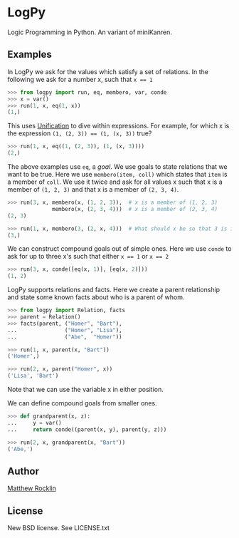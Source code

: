 LogPy
=====

Logic Programming in Python.  An variant of miniKanren.

Examples
--------

In LogPy we ask for the values which satisfy a set of relations.  In the
following we ask for a number x, such that `x == 1`
~~~~~~~~~~~Python
>>> from logpy import run, eq, membero, var, conde
>>> x = var()
>>> run(1, x, eq(1, x))
(1,)
~~~~~~~~~~~

This uses
[Unification](http://en.wikipedia.org/wiki/Unification_%28computer_science%29) to
dive within expressions.  For example, for which x is the expression 
`(1, (2, 3)) == (1, (x, 3))` true?

~~~~~~~~~~~Python
>>> run(1, x, eq((1, (2, 3)), (1, (x, 3))))
(2,)
~~~~~~~~~~~

The above examples use `eq`, a *goal*.  We use goals to state relations that 
we want to be true.  Here we use `membero(item, coll)` which states that `item`
is a member of `coll`.  We use it twice and ask for all values x such that x is
a member of `(1, 2, 3)` and that x is a member of `(2, 3, 4)`.

~~~~~~~~~~~Python
>>> run(3, x, membero(x, (1, 2, 3)),  # x is a member of (1, 2, 3)
              membero(x, (2, 3, 4)))  # x is a member of (2, 3, 4)
(2, 3)

>>> run(1, x, membero(3, (2, x, 4)))  # What should x be so that 3 is in coll?
(3,)
~~~~~~~~~~~

We can construct compound goals out of simple ones.  Here we use `conde` to ask
for up to three x's such that either `x == 1` or `x == 2`

~~~~~~~~~~~Python
>>> run(3, x, conde([eq(x, 1)], [eq(x, 2)]))
(1, 2)
~~~~~~~~~~~

LogPy supports relations and facts.  Here we create a parent relationship and
state some known facts about who is a parent of whom.

~~~~~~~~~~~Python
>>> from logpy import Relation, facts
>>> parent = Relation()
>>> facts(parent, ("Homer", "Bart"),
...               ("Homer", "Lisa"),
...               ("Abe",  "Homer"))

>>> run(1, x, parent(x, "Bart"))
('Homer',)

>>> run(2, x, parent("Homer", x))
('Lisa', 'Bart')
~~~~~~~~~~~~

Note that we can use the variable x in either position.  

We can define compound goals from smaller ones.

~~~~~~~~~~~Python
>>> def grandparent(x, z):
...     y = var()
...     return conde((parent(x, y), parent(y, z)))

>>> run(2, x, grandparent(x, "Bart"))
('Abe,')
~~~~~~~~~~~

Author
------

[Matthew Rocklin](http://matthewrocklin.com)

License
-------

New BSD license. See LICENSE.txt

